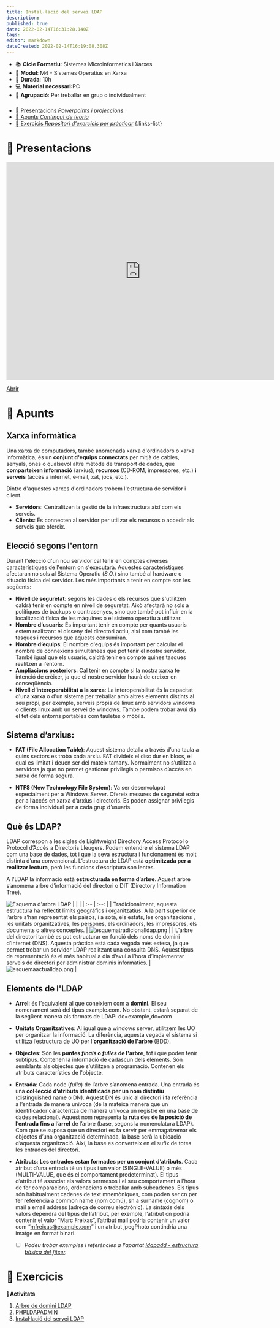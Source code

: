 ```yaml
---
title: Instal·lació del servei LDAP
description: 
published: true
date: 2022-02-14T16:31:28.140Z
tags: 
editor: markdown
dateCreated: 2022-02-14T16:19:08.308Z
---
```


- :books: **Cicle Formatiu**: Sistemes Microinformatics i Xarxes
- :notebook_with_decorative_cover: **Modul**: M4 - Sistemes Operatius en Xarxa
- :calendar: **Durada**: 10h
- :computer: **Material necessari**:PC
- :busts_in_silhouette: **Agrupació**: Per treballar en grup o individualment

###

- [:cinema: Presentacions *Powerpoints i projeccions*](#presentacions) 
- [:orange_book: Apunts *Contingut de teoria*](#apunts)
- [:pencil: Exercicis *Repositori d'exercicis per prácticar*](#exercicis)
{.links-list}

# :cinema: Presentacions
<p align="center"><iframe src="https://docs.google.com/presentation/d/1OF6uOObEZp473v0hrHUMolfHzCF0S6KLL/embed?start=false&loop=false&delayms=3000" frameborder="0" width="700" height="569" allowfullscreen="true" mozallowfullscreen="true" webkitallowfullscreen="true"></iframe></p>

[Abrir](https://docs.google.com/presentation/d/1OF6uOObEZp473v0hrHUMolfHzCF0S6KL/pub?start=false&loop=false&delayms=60000)

# :orange_book: Apunts

## Xarxa informàtica

Una xarxa de computadors, també anomenada xarxa d'ordinadors o xarxa informàtica, és un **conjunt d'equips connectats** per mitjà de cables, senyals, ones o qualsevol altre mètode de transport de dades, que **comparteixen informació** (arxius), **recursos** (CD‐ROM, impressores, etc.) **i serveis** (accés a internet, e‐mail, xat, jocs, etc.).

Dintre d'aquestes xarxes d'ordinadors trobem l'estructura de servidor i client.
- **Servidors**: Centralitzen la gestió de la infraestructura així com els serveis.
- **Clients**: Es connecten al servidor per utilizar els recursos o accedir als serveis que ofereix.

## Elecció segons l'entorn

Durant l'elecció d'un nou servidor cal tenir en comptes diverses característiques de l'entorn on s'executarà. Aquestes característiques afectaran no sols al Sistema Operatiu (*S.O.*) sino també al hardware o situació física del servidor.
Les més importants a tenir en compte son les següents:
- **Nivell de seguretat**: segons les dades o els recursos que s'utilitzen caldrà tenir en compte en nivell de seguretat. Això afectarà no sols a polítiques de backups o contrasenyes, sino que també pot influir en la localització física de les màquines o el sistema operatiu a utilitzar.
- **Nombre d’usuaris**: És important tenir en compte per quants usuaris estem realitzant el disseny del directori actiu, així com també les tasques i recursos que aquests consumiran.
- **Nombre d’equips**: El nombre d'equips és important per calcular el nombre de connexions simultànees que pot tenir el nostre servidor. També igual que els usuaris, caldrà tenir en compte quines tasques realitzen a l'entorn. 
- **Ampliacions posteriors**: Cal tenir en compte si la nostra xarxa te intenció de crèixer, ja que el nostre servidor haurà de creixer en conseqüència.
- **Nivell d’interoperabilitat a la xarxa**: La interoperabilitat és la capacitat d'una xarxa o d'un sistema per treballar amb altres elements distints al seu propi, per exemple, serveis propis de linux amb servidors windows o clients linux amb un servei de windows. També podem trobar avui dia el fet dels entorns portables com tauletes o mòbils.

## Sistema d’arxius:
- **FAT (File Allocation Table)**: Aquest sistema detalla a través d’una taula a quins sectors es troba cada arxiu. FAT divideix el disc dur en blocs, el qual es limitat i deuen ser del mateix tamany. Normalment no s’utilitza a servidors ja que no permet gestionar privilegis o permisos d’accés en xarxa de forma segura.

- **NTFS (New Technology File System)**: Va ser desenvolupat especialment per a Windows Server. Ofereix mesures de seguretat extra per a l’accés en xarxa d’arxius i directoris. Es poden assignar privilegis de forma individual per a cada grup d’usuaris.
## Què és LDAP?
LDAP correspon a les sigles de Lightweight Directory Access Protocol o Protocol d’Accés a Directoris Lleugers.
Podem entendre el sistema LDAP com una base de dades, tot i que la seva estructura i funcionament és molt distinta d’una convencional. L’estructura de LDAP està **optimitzada per a realitzar lectura**, però les funcions d’escriptura son lentes.

A l’LDAP la informació està **estructurada en forma d’arbre**. Aquest arbre s’anomena arbre d’informació del directori o DIT (Directory Information Tree).

![Esquema d'arbre LDAP](/informatica/m04/esquemaarbreldap.png)
| | |
| :-- | :--: |
| Tradicionalment, aquesta estructura ha reflectit límits geogràfics i organitzatius. A la part superior de l’arbre s’han representat els països, i a sota, els estats, les organitzacions , les unitats organitzatives, les persones, els ordinadors, les impressores, els documents o altres conceptes. | ![esquematradicionalldap.png](/informatica/m04/esquematradicionalldap.png) |
| L’arbre del directori també es pot estructurar en funció dels noms de domini d’Internet (DNS). Aquesta pràctica està cada vegada més estesa, ja que permet trobar un servidor LDAP realitzant una consulta DNS. Aquest tipus de representació és el més habitual a dia d’avui a l’hora d’implementar serveis de directori per administrar dominis informàtics. | ![esquemaactualldap.png](/informatica/m04/esquemaactualldap.png) |

## Elements de l'LDAP
- **Arrel**: és l’equivalent al que coneixiem com a **domini**. El seu nomenament serà del tipus example.com. No obstant, estarà separat de la següent manera als formats de LDAP: dc=example,dc=com
- **Unitats Organitzatives**: Al igual que a windows server, utilitzem les UO per organitzar la informació. La diferència, aquesta vegada el sistema si utilitza l’estructura de UO per l’**organització de l'arbre** (BDD).
- **Objectes**: Són les **puntes *finals* o *fulles* de l'arbre**, tot i que poden tenir subtipus. Contenen la informació de cadascun dels elements. Són semblants als objectes que s’utilitzen a programació. Contenen els atributs característics de l'objecte.
- **Entrada**: Cada node (*fulla*) de l’arbre s’anomena entrada. Una entrada és una **col·lecció d’atributs identificada per un nom distintiu** (distinguished name o DN). Aquest DN és únic al directori i fa referència a l’entrada de manera unívoca (de la mateixa manera que un identificador caracteritza de manera unívoca un registre en una base de dades relacional).
Aquest nom representa la **ruta des de la posició de l’entrada fins a l’arrel** de l’arbre (base, segons la nomenclatura LDAP). Com que se suposa que un directori es fa servir per emmagatzemar els objectes d’una organització determinada, la base serà la ubicació d’aquesta organització. Així, la base es converteix en el sufix de totes les entrades del directori.
- **Atributs**: **Les entrades estan formades per un conjunt d’atributs**. Cada atribut d’una entrada té un tipus i un valor (SINGLE-VALUE) o més (MULTI-VALUE, que és el comportament predeterminat). El tipus d’atribut té associat els valors permesos i el seu comportament a l’hora de fer comparacions, ordenacions o treballar amb subcadenes.
Els tipus són habitualment cadenes de text mnemòniques, com poden ser cn per fer referència a common name (nom comú), sn a surname (cognom) o mail a email address (adreça de correu electrònic).
La sintaxis dels valors dependrà del tipus de l’atribut, per exemple, l’atribut cn podria contenir el valor “Marc Freixas”, l’atribut mail podria contenir un valor com “mfreixas@example.com” i un atribut jpegPhoto contindria una imatge en format binari.

    - [ ] *Podeu trobar exemples i referències a l'apartat [ldapadd - estructura bàsica del fitxer](#ldapadd-estructura-bàsica-del-fitxer).*


# :pencil: Exercicis
  **:thought_balloon:Activitats**
  
1. [Arbre de domini LDAP](arbre-LDAP)
2. [PHPLDAPADMIN](php-ldap)
3. [Instal·lació del servei LDAP](install-LDAP)
  